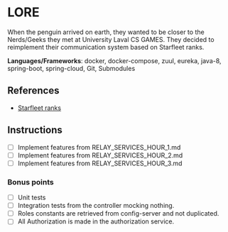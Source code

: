 # LORE

When the penguin arrived on earth, they wanted to be closer to the Nerds/Geeks they met at University Laval CS GAMES. They decided to reimplement their communication system based on Starfleet ranks.

**Languages/Frameworks**: docker, docker-compose, zuul, eureka, java-8, spring-boot, spring-cloud, Git, Submodules

## References
 - [Starfleet ranks](http://memory-alpha.wikia.com/wiki/Starfleet_ranks)

## Instructions
- [ ] Implement features from RELAY_SERVICES_HOUR_1.md
- [ ] Implement features from RELAY_SERVICES_HOUR_2.md
- [ ] Implement features from RELAY_SERVICES_HOUR_3.md

### Bonus points
- [ ] Unit tests
- [ ] Integration tests from the controller mocking nothing.
- [ ] Roles constants are retrieved from config-server and not duplicated.
- [ ] All Authorization is made in the authorization service.
